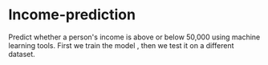 # Income-prediction
Predict whether a person's income is above or below 50,000 using machine learning tools. First we train the model , then we test it on a different dataset.
